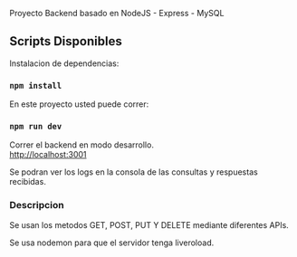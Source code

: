 Proyecto Backend basado en NodeJS - Express - MySQL

## Scripts Disponibles

Instalacion de dependencias:

### `npm install`

En este proyecto usted puede correr:

### `npm run dev`

Correr el backend en modo desarrollo.<br />
[http://localhost:3001](http://localhost:3001) 

Se podran ver los logs en la consola de las consultas y respuestas recibidas.<br />

### Descripcion

Se usan los metodos GET, POST, PUT Y DELETE mediante diferentes APIs. 

Se usa nodemon para que el servidor tenga liveroload.